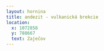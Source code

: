 ```yaml
---
layout: hornina
title: andezit - vulkanická brekcie
location:
  x: 1072858
  y: 788667
  text: Zaječov
---
```


